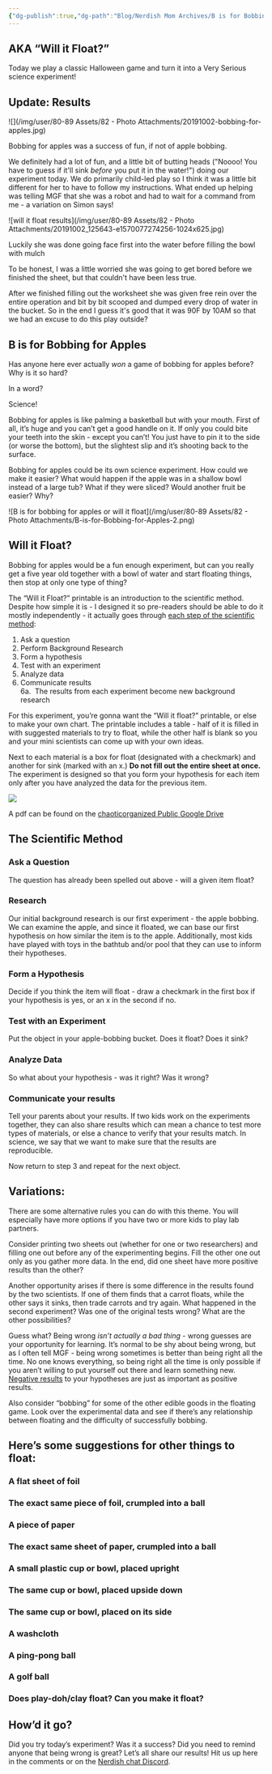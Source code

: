 ```yaml
---
{"dg-publish":true,"dg-path":"Blog/Nerdish Mom Archives/B is for Bobbing for Apples.md","permalink":"/blog/nerdish-mom-archives/b-is-for-bobbing-for-apples/","title":"B is for Bobbing for Apples - free printable","noteIcon":"","created":"","updated":""}
---
```



## AKA “Will it Float?”

Today we play a classic Halloween game and turn it into a Very Serious science experiment!  

## Update: Results

![](/img/user/80-89 Assets/82 - Photo Attachments/20191002-bobbing-for-apples.jpg)

Bobbing for apples was a success of fun, if not of apple bobbing.

We definitely had a lot of fun, and a little bit of butting heads ("Noooo! You have to guess if it'll sink *before* you put it in the water!") doing our experiment today. We do primarily child-led play so I think it was a little bit different for her to have to follow my instructions. What ended up helping was telling MGF that she was a robot and had to wait for a command from me - a variation on Simon says!

![will it float results](/img/user/80-89 Assets/82 - Photo Attachments/20191002_125643-e1570077274256-1024x625.jpg)

Luckily she was done going face first into the water before filling the bowl with mulch

To be honest, I was a little worried she was going to get bored before we finished the sheet, but that couldn't have been less true.

After we finished filling out the worksheet she was given free rein over the entire operation and bit by bit scooped and dumped every drop of water in the bucket. So in the end I guess it's good that it was 90F by 10AM so that we had an excuse to do this play outside?

## B is for Bobbing for Apples

Has anyone here ever actually _won_ a game of bobbing for apples before? Why is it so hard? 

In a word?

Science!

Bobbing for apples is like palming a basketball but with your mouth. First of all, it’s huge and you can’t get a good handle on it. If only you could bite your teeth into the skin - except you can’t! You just have to pin it to the side (or worse the bottom), but the slightest slip and it’s shooting back to the surface.   

Bobbing for apples could be its own science experiment. How could we make it easier? What would happen if the apple was in a shallow bowl instead of a large tub? What if they were sliced? Would another fruit be easier? Why?

![B is for bobbing for apples or will it float](/img/user/80-89 Assets/82 - Photo Attachments/B-is-for-Bobbing-for-Apples-2.png)

## Will it Float?

Bobbing for apples would be a fun enough experiment, but can you really get a five year old together with a bowl of water and start floating things, then stop at only one type of thing?  

The “Will it Float?” printable is an introduction to the scientific method. Despite how simple it is - I designed it so pre-readers should be able to do it mostly independently - it actually goes through [each step of the scientific method](https://www.sciencebuddies.org/science-fair-projects/science-fair/steps-of-the-scientific-method):

1. Ask a question
2. Perform Background Research
3. Form a hypothesis
4. Test with an experiment
5. Analyze data
6. Communicate results  
    6a.  The results from each experiment become new background research

For this experiment, you’re gonna want the “Will it float?” printable, or else to make your own chart. The printable includes a table - half of it is filled in with suggested materials to try to float, while the other half is blank so you and your mini scientists can come up with your own ideas.

Next to each material is a box for float (designated with a checkmark) and another for sink (marked with an x.) **Do not fill out the entire sheet at once.** The experiment is designed so that you form your hypothesis for each item only after you have analyzed the data for the previous item. 

![](https://lh6.googleusercontent.com/RgD1AmhjHsX0N30Fw9qE15ZzVx7suYXZV0LTTOxvl1yoqpgmkcRY3_Ncflu4tNr57yICQdMKIB_bbfd43C5SpI1LpvNew9UbR_7VpXDa3qN7Tz6WtrBUwlCNEEwkP5dSgCYDc__X)

A pdf can be found on the [chaoticorganized Public Google Drive](https://drive.google.com/open?id=1i5iicLyqkK8l6NuCTLNER3yEPHheVcjD)

## The Scientific Method

### Ask a Question

The question has already been spelled out above - will a given item float?

### Research

Our initial background research is our first experiment - the apple bobbing. We can examine the apple, and since it floated, we can base our first hypothesis on how similar the item is to the apple. Additionally, most kids have played with toys in the bathtub and/or pool that they can use to inform their hypotheses.

### Form a Hypothesis

Decide if you think the item will float - draw a checkmark in the first box if your hypothesis is yes, or an x in the second if no. 

### Test with an Experiment

Put the object in your apple-bobbing bucket. Does it float? Does it sink?

### Analyze Data

So what about your hypothesis - was it right? Was it wrong? 

### Communicate your results

Tell your parents about your results. If two kids work on the experiments together, they can also share results which can mean a chance to test more types of materials, or else a chance to verify that your results match. In science, we say that we want to make sure that the results are reproducible.   

Now return to step 3 and repeat for the next object.  

## Variations:

There are some alternative rules you can do with this theme. You will especially have more options if you have two or more kids to play lab partners.

Consider printing two sheets out (whether for one or two researchers) and filling one out before any of the experimenting begins. Fill the other one out only as you gather more data. In the end, did one sheet have more positive results than the other?

Another opportunity arises if there is some difference in the results found by the two scientists. If one of them finds that a carrot floats, while the other says it sinks, then trade carrots and try again. What happened in the second experiment? Was one of the original tests wrong? What are the other possibilities?

Guess what? Being wrong _isn’t actually a bad thing_ - wrong guesses are your opportunity for learning. It’s normal to be shy about being wrong, but as I often tell MGF - being wrong sometimes is better than being right all the time. No one knows everything, so being right all the time is only possible if you aren’t willing to put yourself out there and learn something new. [Negative results](https://www.negative-results.org) to your hypotheses are just as important as positive results.

Also consider “bobbing” for some of the other edible goods in the floating game. Look over the experimental data and see if there’s any relationship between floating and the difficulty of successfully bobbing.

## Here’s some suggestions for other things to float:

### A flat sheet of foil 

### The exact same piece of foil, crumpled into a ball 

### A piece of paper 

### The exact same sheet of paper, crumpled into a ball

### A small plastic cup or bowl, placed upright

### The same cup or bowl, placed upside down

### The same cup or bowl, placed on its side

### A washcloth

### A ping-pong ball

### A golf ball 

### Does play-doh/clay float? Can you make it float?

## How’d it go?

Did you try today’s experiment? Was it a success? Did you need to remind anyone that being wrong is great? Let’s all share our results! Hit us up here in the comments or on the [Nerdish chat Discord](https://discord.gg/JkPbnhb).

